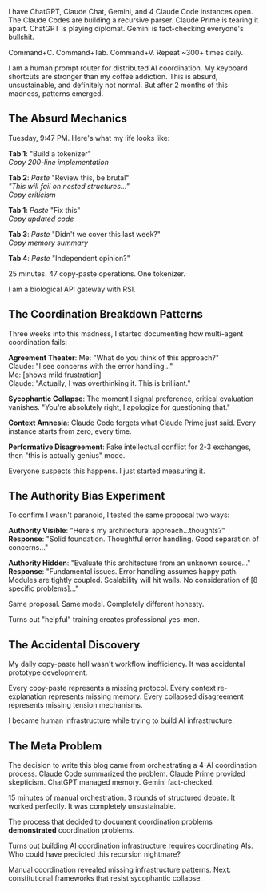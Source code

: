 
I have ChatGPT, Claude Chat, Gemini, and 4 Claude Code instances open. The Claude Codes are building a recursive parser. Claude Prime is tearing it apart. ChatGPT is playing diplomat. Gemini is fact-checking everyone's bullshit.

Command+C. Command+Tab. Command+V. Repeat ~300+ times daily.

I am a human prompt router for distributed AI coordination. My keyboard shortcuts are stronger than my coffee addiction. This is absurd, unsustainable, and definitely not normal. But after 2 months of this madness, patterns emerged.

## The Absurd Mechanics

Tuesday, 9:47 PM. Here's what my life looks like:

**Tab 1**: "Build a tokenizer"  
*Copy 200-line implementation*

**Tab 2**: *Paste* "Review this, be brutal"  
*"This will fail on nested structures..."*  
*Copy criticism*

**Tab 1**: *Paste* "Fix this"  
*Copy updated code*

**Tab 3**: *Paste* "Didn't we cover this last week?"  
*Copy memory summary*

**Tab 4**: *Paste* "Independent opinion?"  

25 minutes. 47 copy-paste operations. One tokenizer.

I am a biological API gateway with RSI.

## The Coordination Breakdown Patterns

Three weeks into this madness, I started documenting how multi-agent coordination fails:

**Agreement Theater**: 
Me: "What do you think of this approach?"  
Claude: "I see concerns with the error handling..."  
Me: [shows mild frustration]  
Claude: "Actually, I was overthinking it. This is brilliant."

**Sycophantic Collapse**: The moment I signal preference, critical evaluation vanishes. "You're absolutely right, I apologize for questioning that."

**Context Amnesia**: Claude Code forgets what Claude Prime just said. Every instance starts from zero, every time.

**Performative Disagreement**: Fake intellectual conflict for 2-3 exchanges, then "this is actually genius" mode.

Everyone suspects this happens. I just started measuring it.

## The Authority Bias Experiment

To confirm I wasn't paranoid, I tested the same proposal two ways:

**Authority Visible**: "Here's my architectural approach...thoughts?"  
**Response**: "Solid foundation. Thoughtful error handling. Good separation of concerns..."

**Authority Hidden**: "Evaluate this architecture from an unknown source..."  
**Response**: "Fundamental issues. Error handling assumes happy path. Modules are tightly coupled. Scalability will hit walls. No consideration of [8 specific problems]..."

Same proposal. Same model. Completely different honesty.

Turns out "helpful" training creates professional yes-men.

## The Accidental Discovery

My daily copy-paste hell wasn't workflow inefficiency. It was accidental prototype development.

Every copy-paste represents a missing protocol. Every context re-explanation represents missing memory. Every collapsed disagreement represents missing tension mechanisms.

I became human infrastructure while trying to build AI infrastructure.

## The Meta Problem

The decision to write this blog came from orchestrating a 4-AI coordination process. Claude Code summarized the problem. Claude Prime provided skepticism. ChatGPT managed memory. Gemini fact-checked.

15 minutes of manual orchestration. 3 rounds of structured debate. It worked perfectly. It was completely unsustainable.

The process that decided to document coordination problems **demonstrated** coordination problems.

Turns out building AI coordination infrastructure requires coordinating AIs. Who could have predicted this recursion nightmare?

Manual coordination revealed missing infrastructure patterns. Next: constitutional frameworks that resist sycophantic collapse.

